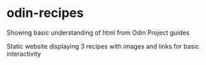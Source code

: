 # odin-recipes
Showing basic understanding of html from Odin Project guides

Static website displaying 3 recipes with images and links for basic interactivity